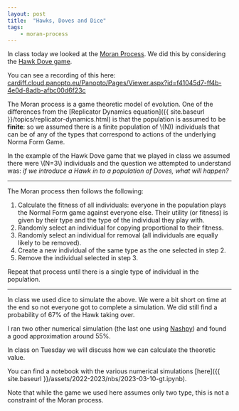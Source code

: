 ```yaml
---
layout: post
title:  "Hawks, Doves and Dice"
tags:
    - moran-process
---
```


In class today we looked at the [Moran
Process](https://vknight.org/gt/topics/moran-processes.html). We did this by
considering the [Hawk Dove game](https://nashpy.readthedocs.io/en/stable/text-book/normal-form-games.html#hawk-dove-game).

You can see a recording of this here:
[cardiff.cloud.panopto.eu/Panopto/Pages/Viewer.aspx?id=f41045d7-ff4b-4e0d-8adb-afbc00d6f23c](https://cardiff.cloud.panopto.eu/Panopto/Pages/Viewer.aspx?id=f41045d7-ff4b-4e0d-8adb-afbc00d6f23c)

The Moran process is a game theoretic model of evolution. One of the differences
from the [Replicator Dynamics equation]({{ site.baseurl
}}/topics/replicator-dynamics.html) is that the population is assumed to be
**finite**: so we assumed there is a finite population of \\(N\)) individuals
that can be of any of the types that correspond to actions of the underlying
Norma Form Game.

In the example of the Hawk Dove game that we played in class we assumed there
were \\(N=3\\) individuals and the question we attempted to understand was: _if
we introduce a Hawk in to a population of Doves, what will happen?_


---

The Moran process then follows the following:

1. Calculate the fitness of all individuals: everyone in the population plays
   the Normal Form game against everyone else. Their utility (or fitness)
   is given by their type and the type of the individual they play with.
2. Randomly select an individual for copying proportional to their fitness.
3. Randomly select an individual for removal (all individuals are equally likely
   to be removed).
4. Create a new individual of the same type as the one selected in step 2.
5. Remove the individual selected in step 3.

Repeat that process until there is a single type of individual in the
population.

---

In class we used dice to simulate the above. We were a bit short on time at the
end so not everyone got to complete a simulation. We did still find a
probability of 67% of the Hawk taking over.

I ran two other numerical simulation (the last one using
[Nashpy](https://nashpy.readthedocs.io/en/stable/how-to/use-moran-processes.html))
and found a good approximation around 55%.

In class on Tuesday we will discuss how we can calculate the theoretic value.

You can find a notebook with the various numerical simulations
[here]({{ site.baseurl }}/assets/2022-2023/nbs/2023-03-10-gt.ipynb).

Note that while the game we used here assumes only two type, this is not a
constraint of the Moran process.
